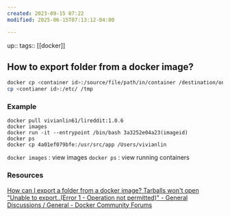 ```yaml
---
created: 2023-09-15 07:22
modified: 2025-06-15T07:13:12-04:00

---
```

up::
tags:: [[docker]]

## How to export folder from a docker image?


``` bash
docker cp <container id>:/source/file/path/in/container /destination/on/host # copying /etc directory to host location /tmp docker
cp <contianer id>:/etc/ /tmp
```

### Example
```
docker pull vivianlin61/lireddit:1.0.6
docker images
docker run -it --entrypoint /bin/bash 3a3252e04a23(imageid)
docker ps
docker cp 4a01ef079bfe:/usr/src/app /Users/vivianlin
```


`docker images` : view images
`docker ps` : view running containers

### Resources
[How can I export a folder from a docker image? Tarballs won't open "Unable to export..(Error 1 - Operation not permitted)" - General Discussions / General - Docker Community Forums](https://forums.docker.com/t/how-can-i-export-a-folder-from-a-docker-image-tarballs-wont-open-unable-to-export-error-1-operation-not-permitted/3845)
